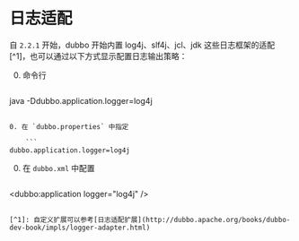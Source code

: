 # 日志适配

自 `2.2.1` 开始，dubbo 开始内置 log4j、slf4j、jcl、jdk 这些日志框架的适配 [^1]，也可以通过以下方式显示配置日志输出策略：

0. 命令行

    ```sh
java -Ddubbo.application.logger=log4j
```

0. 在 `dubbo.properties` 中指定

    ```
dubbo.application.logger=log4j
```

0. 在 `dubbo.xml` 中配置

    ```xml
<dubbo:application logger="log4j" />
```

[^1]: 自定义扩展可以参考[日志适配扩展](http://dubbo.apache.org/books/dubbo-dev-book/impls/logger-adapter.html)
